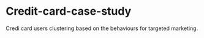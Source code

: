 # Credit-card-case-study
Credi card users clustering based on the behaviours for targeted marketing.
